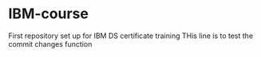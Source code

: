 # IBM-course
First repository set up for IBM DS certificate training
THis line is to test the commit changes function
